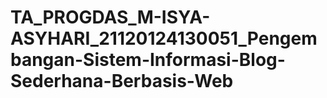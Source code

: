 # TA_PROGDAS_M-ISYA-ASYHARI_21120124130051_Pengembangan-Sistem-Informasi-Blog-Sederhana-Berbasis-Web

